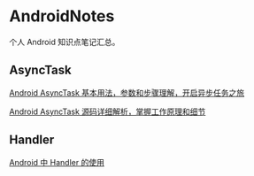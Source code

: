 # AndroidNotes

个人 Android 知识点笔记汇总。


## AsyncTask

[Android AsyncTask 基本用法，参数和步骤理解，开启异步任务之旅](https://github.com/AstroGypsophila/AndroidNotes/blob/master/AsyncTask/Android%20AsyncTask%20%E5%9F%BA%E6%9C%AC%E7%94%A8%E6%B3%95%EF%BC%8C%E5%8F%82%E6%95%B0%E5%92%8C%E6%AD%A5%E9%AA%A4%E7%90%86%E8%A7%A3%EF%BC%8C%E5%BC%80%E5%90%AF%E5%BC%82%E6%AD%A5%E4%BB%BB%E5%8A%A1%E4%B9%8B%E6%97%85.md)

[Android AsyncTask 源码详细解析，掌握工作原理和细节](https://github.com/AstroGypsophila/AndroidNotes/blob/master/AsyncTask/Android%20AsyncTask%20%E6%BA%90%E7%A0%81%E8%AF%A6%E7%BB%86%E8%A7%A3%E6%9E%90%EF%BC%8C%E6%8E%8C%E6%8F%A1%E5%B7%A5%E4%BD%9C%E5%8E%9F%E7%90%86%E5%92%8C%E7%BB%86%E8%8A%82.md)

## Handler

[Android 中 Handler 的使用](https://github.com/AstroGypsophila/AndroidNotes/blob/master/Handler/Android%20%E4%B8%AD%20Handler%20%E7%9A%84%E4%BD%BF%E7%94%A8.md)